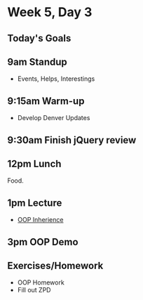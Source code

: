# Week 5, Day 3

## Today's Goals

## 9am Standup

- Events, Helps, Interestings

## 9:15am Warm-up

- Develop Denver Updates

## 9:30am Finish jQuery review

## 12pm Lunch

Food.

## 1pm Lecture

- [OOP Inherience](https://github.com/gSchool/g11-course-curriculum/tree/master/week05/05_lectures/js-oop-intro#inheritance)

## 3pm OOP Demo

## Exercises/Homework

- OOP Homework
- Fill out ZPD
